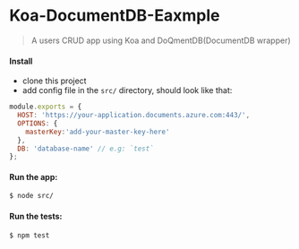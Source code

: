 # Koa-DocumentDB-Eaxmple
> A users CRUD app using Koa and DoQmentDB(DocumentDB wrapper)

#### Install
* clone this project
* add config file in the `src/` directory, should look like that: 
```js
module.exports = {
  HOST: 'https://your-application.documents.azure.com:443/',
  OPTIONS: {
    masterKey:'add-your-master-key-here'
  },
  DB: 'database-name' // e.g: `test`
};
```

#### Run the app:
```sh
$ node src/
```

#### Run the tests:
```sh
$ npm test
```
